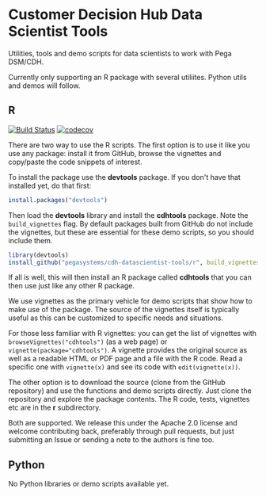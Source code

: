 # Customer Decision Hub Data Scientist Tools

Utilities, tools and demo scripts for data scientists to work with Pega DSM/CDH.

Currently only supporting an R package with several utiliites. Python utils and demos will follow.

## R

[![Build Status](https://travis-ci.org/pegasystems/cdh-datascientist-tools.svg?branch=master)](https://travis-ci.org/pegasystems/cdh-datascientist-tools)
[![codecov](https://codecov.io/gh/pegasystems/cdh-datascientist-tools/branch/master/graph/badge.svg)](https://codecov.io/gh/pegasystems/cdh-datascientist-tools)

There are two way to use the R scripts. The first option is to use it like you use any package: install it from GitHub, browse the vignettes and copy/paste the code snippets of interest.

To install the package use the **devtools** package. If you don't have that installed yet, do that first:

```r
install.packages("devtools")
```

Then load the **devtools** library and install the **cdhtools** package. Note the `build_vignettes` flag. By default packages built from GitHub do not include the vignettes, but these are essential for these demo scripts, so you should include them.

```r
library(devtools)
install_github("pegasystems/cdh-datascientist-tools/r", build_vignettes=TRUE)
```

If all is well, this will then install an R package called **cdhtools** that you can then use just like any other R package.

We use vignettes as the primary vehicle for demo scripts that show how to make use of the package. The source of the vignettes itself is typically useful as this can be customized to specific needs and situations.

For those less familiar with R vignettes: you can get the list of vignettes with `browseVignettes("cdhtools")` (as a web page) or `vignette(package="cdhtools")`. A vignette provides the original source as well as a readable HTML or PDF page and a file with the R code. Read a specific one with `vignette(x)` and see its code with `edit(vignette(x))`.

The other option is to download the source (clone from the GitHub repository) and use the functions and demo scripts directly. Just clone the repository and explore the package contents. The R code, tests, vignettes etc are in the **r** subdirectory.

Both are supported. We release this under the Apache 2.0 license and welcome contributing back, preferably through pull requests, but just submitting an Issue or sending a note to the authors is fine too.

## Python

No Python libraries or demo scripts available yet.

